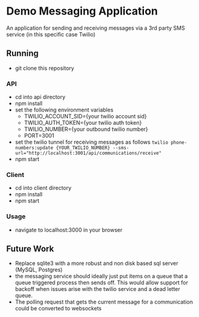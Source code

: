 # Demo Messaging Application
An application for sending and receiving messages via a 3rd party SMS service
(in this specific case Twilio)

## Running
- git clone this repository
### API
- cd into api directory
- npm install 
- set the following environment variables
    - TWILIO_ACCOUNT_SID={your twilio account sid}
    - TWILIO_AUTH_TOKEN={your twilio auth token}
    - TWILIO_NUMBER={your outbound twilio number}
    - PORT=3001
- set the twilio tunnel for receiving messages as follows
`twilio phone-numbers:update {YOUR_TWILIO_NUMBER} --sms-url="http://localhost:3001/api/communications/receive"`
- npm start
### Client
- cd into client directory
- npm install
- npm start

### Usage 
- navigate to localhost:3000 in your browser

## Future Work
- Replace sqlite3 with a more robust and non disk based sql server (MySQL, Postgres)
- the messaging service should ideally just put items on a queue that a queue triggered process
  then sends off. This would allow support for backoff when issues arise with the twilio service
  and a dead letter queue.
- The polling request that gets the current message for a communication could be converted to websockets

